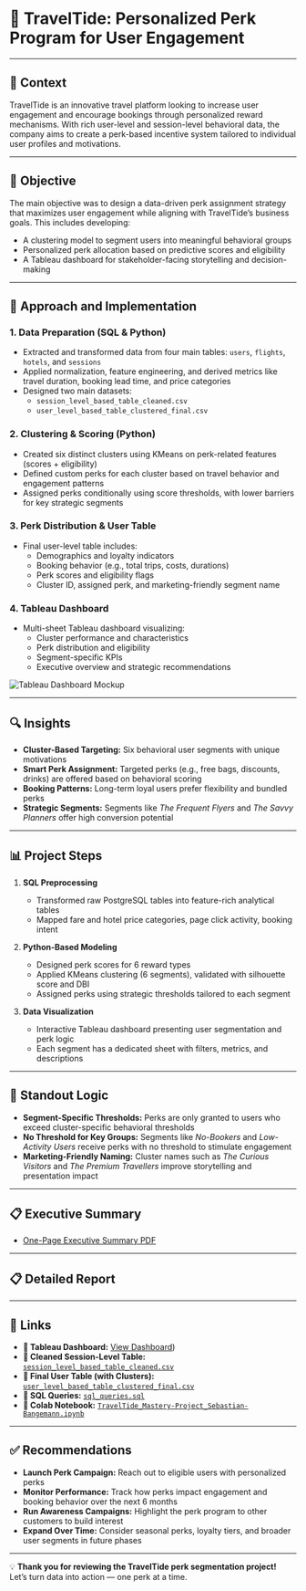 # 🌊 **TravelTide: Personalized Perk Program for User Engagement**

---

## 📄 **Context**  
TravelTide is an innovative travel platform looking to increase user engagement and encourage bookings through personalized reward mechanisms. With rich user-level and session-level behavioral data, the company aims to create a perk-based incentive system tailored to individual user profiles and motivations.

---

## 🎯 **Objective**  
The main objective was to design a data-driven perk assignment strategy that maximizes user engagement while aligning with TravelTide’s business goals. This includes developing:

- A clustering model to segment users into meaningful behavioral groups  
- Personalized perk allocation based on predictive scores and eligibility  
- A Tableau dashboard for stakeholder-facing storytelling and decision-making  

---

## 🚀 **Approach and Implementation**  

### 1. **Data Preparation (SQL & Python)**  
- Extracted and transformed data from four main tables: `users`, `flights`, `hotels`, and `sessions`  
- Applied normalization, feature engineering, and derived metrics like travel duration, booking lead time, and price categories  
- Designed two main datasets:
  - `session_level_based_table_cleaned.csv`
  - `user_level_based_table_clustered_final.csv`

### 2. **Clustering & Scoring (Python)**  
- Created six distinct clusters using KMeans on perk-related features (scores + eligibility)  
- Defined custom perks for each cluster based on travel behavior and engagement patterns  
- Assigned perks conditionally using score thresholds, with lower barriers for key strategic segments  

### 3. **Perk Distribution & User Table**  
- Final user-level table includes:
  - Demographics and loyalty indicators  
  - Booking behavior (e.g., total trips, costs, durations)  
  - Perk scores and eligibility flags  
  - Cluster ID, assigned perk, and marketing-friendly segment name  

### 4. **Tableau Dashboard**  
- Multi-sheet Tableau dashboard visualizing:
  - Cluster performance and characteristics  
  - Perk distribution and eligibility  
  - Segment-specific KPIs  
  - Executive overview and strategic recommendations  

![Tableau Dashboard Mockup](https://github.com/seb-bange/traveltide_project/blob/main/media/tableau_mockup.png)

---

## 🔍 **Insights**  

- **Cluster-Based Targeting:** Six behavioral user segments with unique motivations  
- **Smart Perk Assignment:** Targeted perks (e.g., free bags, discounts, drinks) are offered based on behavioral scoring  
- **Booking Patterns:** Long-term loyal users prefer flexibility and bundled perks  
- **Strategic Segments:** Segments like *The Frequent Flyers* and *The Savvy Planners* offer high conversion potential  

---

## 📊 **Project Steps**

1. **SQL Preprocessing**  
   - Transformed raw PostgreSQL tables into feature-rich analytical tables  
   - Mapped fare and hotel price categories, page click activity, booking intent  

2. **Python-Based Modeling**  
   - Designed perk scores for 6 reward types  
   - Applied KMeans clustering (6 segments), validated with silhouette score and DBI  
   - Assigned perks using strategic thresholds tailored to each segment  

3. **Data Visualization**  
   - Interactive Tableau dashboard presenting user segmentation and perk logic  
   - Each segment has a dedicated sheet with filters, metrics, and descriptions  

---

## 🧠 **Standout Logic**  
- **Segment-Specific Thresholds:** Perks are only granted to users who exceed cluster-specific behavioral thresholds  
- **No Threshold for Key Groups:** Segments like *No-Bookers* and *Low-Activity Users* receive perks with no threshold to stimulate engagement  
- **Marketing-Friendly Naming:** Cluster names such as *The Curious Visitors* and *The Premium Travellers* improve storytelling and presentation impact  

---

## 📋 **Executive Summary**  
- [One-Page Executive Summary PDF](https://github.com/seb-bange/traveltide_project/blob/main/TravelTide_Executive_Summary_SB.pdf)

---

## 📋 **Detailed Report**

---

## 🔗 **Links**

- **🔗 Tableau Dashboard:** [View Dashboard](https://public.tableau.com/views/TravelTide_Mastery-Project/TravelTide_PerkRewardProgram?:language=de-DE&publish=yes&:sid=&:redirect=auth&:display_count=n&:origin=viz_share_link))
- **📂 Cleaned Session-Level Table:** [`session_level_based_table_cleaned.csv`](https://github.com/seb-bange/traveltide_project/blob/main/data/session_level_based_table_cleaned.csv)  
- **📂 Final User Table (with Clusters):** [`user_level_based_table_clustered_final.csv`](https://github.com/seb-bange/traveltide_project/blob/main/data/user_level_based_table_clustered_final.csv)  
- **📄 SQL Queries:** [`sql_queries.sql`](https://github.com/seb-bange/traveltide_project/blob/main/sql/sql_queries.sql)  
- **📔 Colab Notebook:** [`TravelTide_Mastery-Project_Sebastian-Bangemann.ipynb`](https://colab.research.google.com/drive/1d7Wfw7gJsM385mHAcEsV1DRHhq4hRv3I?usp=sharing)

---

## ✅ **Recommendations**

- **Launch Perk Campaign:** Reach out to eligible users with personalized perks  
- **Monitor Performance:** Track how perks impact engagement and booking behavior over the next 6 months  
- **Run Awareness Campaigns:** Highlight the perk program to other customers to build interest  
- **Expand Over Time:** Consider seasonal perks, loyalty tiers, and broader user segments in future phases  

---

💡 **Thank you for reviewing the TravelTide perk segmentation project!**  
Let’s turn data into action — one perk at a time.
